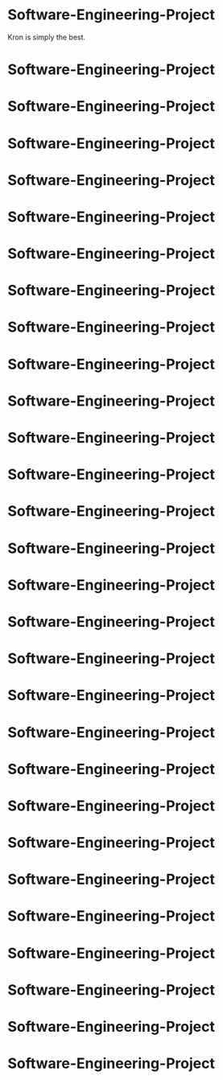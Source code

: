 # Software-Engineering-Project
Kron is simply the best.
# Software-Engineering-Project
# Software-Engineering-Project
# Software-Engineering-Project
# Software-Engineering-Project
# Software-Engineering-Project
# Software-Engineering-Project
# Software-Engineering-Project
# Software-Engineering-Project
# Software-Engineering-Project
# Software-Engineering-Project
# Software-Engineering-Project
# Software-Engineering-Project
# Software-Engineering-Project
# Software-Engineering-Project
# Software-Engineering-Project
# Software-Engineering-Project
# Software-Engineering-Project
# Software-Engineering-Project
# Software-Engineering-Project
# Software-Engineering-Project
# Software-Engineering-Project
# Software-Engineering-Project
# Software-Engineering-Project
# Software-Engineering-Project
# Software-Engineering-Project
# Software-Engineering-Project
# Software-Engineering-Project
# Software-Engineering-Project
